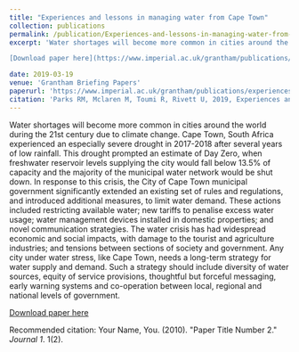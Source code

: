 ```yaml
---
title: "Experiences and lessons in managing water from Cape Town"
collection: publications
permalink: /publication/Experiences-and-lessons-in-managing-water-from-cape-town
excerpt: 'Water shortages will become more common in cities around the world during the 21st century due to climate change. Cape Town, South Africa experienced an especially severe drought in 2017-2018 after several years of low rainfall. This drought prompted an estimate of Day Zero, when freshwater reservoir levels supplying the city would fall below 13.5% of capacity and the majority of the municipal water network would be shut down. In response to this crisis, the City of Cape Town municipal government significantly extended an existing set of rules and regulations, and introduced additional measures, to limit water demand. These actions included restricting available water; new tariffs to penalise excess water usage; water management devices installed in domestic properties; and novel communication strategies. The water crisis has had widespread economic and social impacts, with damage to the tourist and agriculture industries; and tensions between sections of society and government. Any city under water stress, like Cape Town, needs a long-term strategy for water supply and demand. Such a strategy should include diversity of water sources, equity of service provisions, thoughtful but forceful messaging, early warning systems and co-operation between local, regional and national levels of government.

[Download paper here](https://www.imperial.ac.uk/grantham/publications/experiences-and-lessons-in-managing-water-from-cape-town.php)'

date: 2019-03-19
venue: 'Grantham Briefing Papers'
paperurl: 'https://www.imperial.ac.uk/grantham/publications/experiences-and-lessons-in-managing-water-from-cape-town.php'
citation: 'Parks RM, Mclaren M, Toumi R, Rivett U, 2019, Experiences and lessons in managing water from Cape Town, <i>Grantham Briefing Papers</i>'
---
```

Water shortages will become more common in cities around the world during the 21st century due to climate change. Cape Town, South Africa experienced an especially severe drought in 2017-2018 after several years of low rainfall. This drought prompted an estimate of Day Zero, when freshwater reservoir levels supplying the city would fall below 13.5% of capacity and the majority of the municipal water network would be shut down. In response to this crisis, the City of Cape Town municipal government significantly extended an existing set of rules and regulations, and introduced additional measures, to limit water demand. These actions included restricting available water; new tariffs to penalise excess water usage; water management devices installed in domestic properties; and novel communication strategies. The water crisis has had widespread economic and social impacts, with damage to the tourist and agriculture industries; and tensions between sections of society and government. Any city under water stress, like Cape Town, needs a long-term strategy for water supply and demand. Such a strategy should include diversity of water sources, equity of service provisions, thoughtful but forceful messaging, early warning systems and co-operation between local, regional and national levels of government.

[Download paper here](https://www.imperial.ac.uk/grantham/publications/experiences-and-lessons-in-managing-water-from-cape-town.php)

Recommended citation: Your Name, You. (2010). "Paper Title Number 2." <i>Journal 1</i>. 1(2).
